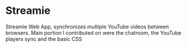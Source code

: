 # Streamie
Streamie Web App, synchronizes multiple YouTube videos between browsers. Main portion I contributed on were the chatroom, the YouTube players sync and the basic CSS
